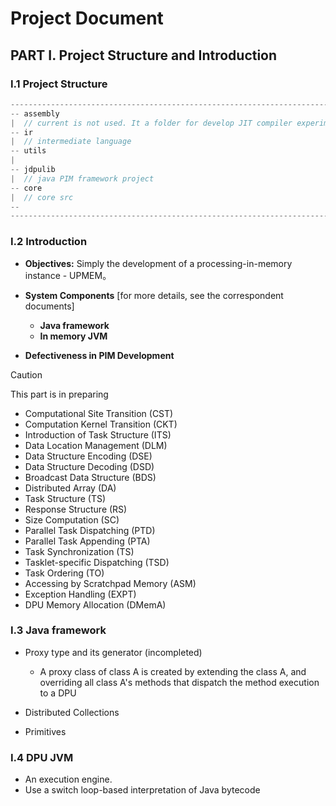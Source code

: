 # Project Document

## PART I. Project Structure and Introduction

### I.1 Project Structure

``` java
---------------------------------------------------------------------------------------------------
-- assembly
|  // current is not used. It a folder for develop JIT compiler experimentally.
-- ir
|  // intermediate language
-- utils
|
-- jdpulib
|  // java PIM framework project
-- core
|  // core src
-- 
---------------------------------------------------------------------------------------------------
```



### I.2 Introduction

+ **Objectives:** Simply the development of a processing-in-memory instance - UPMEM。
+ **System Components** [for more details, see the correspondent documents]
  + **Java framework**
  + **In memory JVM**

+ **Defectiveness in PIM Development**

> [!CAUTION]
>
> This part is in preparing

+ Computational Site Transition (CST)
+ Computation Kernel Transition (CKT)
+ Introduction of Task Structure (ITS)
+ Data Location Management (DLM)
+ Data Structure Encoding (DSE)
+ Data Structure Decoding (DSD)
+ Broadcast Data Structure (BDS)
+ Distributed Array (DA)
+ Task Structure (TS)
+ Response Structure (RS)
+ Size Computation (SC)
+ Parallel Task Dispatching (PTD)
+ Parallel Task Appending (PTA)
+ Task Synchronization (TS)
+ Tasklet-specific Dispatching (TSD)
+ Task Ordering (TO)
+ Accessing by Scratchpad Memory (ASM)
+ Exception Handling (EXPT)
+ DPU Memory Allocation (DMemA)





### I.3  **Java framework**

+ Proxy type and its generator (incompleted)	
  + A proxy class of class A is created by extending the class A, and overriding all class A's methods that dispatch the method execution to a DPU


+ Distributed Collections
+ Primitives



### I.4  **DPU JVM**

+ An execution engine.
+ Use a switch loop-based interpretation of Java bytecode



